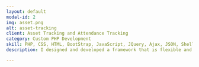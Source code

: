 ```yaml
---
layout: default
modal-id: 2
img: asset.png
alt: asset-tracking
client: Asset Tracking and Attendance Tracking
category: Custom PHP Development
skill: PHP, CSS, HTML, BootStrap, JavaScript, JQuery, Ajax, JSON, Shell Script, Cron Jobs, MySQL, Apache, Photoshop
description: I designed and developed a framework that is flexible and dynamic and can be used in multiple ways.  It is mobile responsive. The interface is dynamically generated based on the setup parameters. Each department that uses this application will have its own unique and customized interface. This website is rich and complex in functionalities. It can be used to track assets assignments to a group or individual people with various photo ID, it can also be used to track attendance for different events. The website has front end interface and administration interface, the users will have access based on their access roles and levels. Through the front end interface, the regular user can use the application to check in and check out attendees if the event is set up to track attendance, if the event is set up to track assets, the regular user can use the application to  assign, collect assets to individual person, or do bulk asset management to groups.  In the administration area, the administrators can  set up events, run reports, load data, and manage users, sessions and locations. This application has been used all year around by several departments for different purposes, such as Human Resource Trainings Attendance Tracking, Wellness Fair Attendance Tracking, and UMass Outing Club Gear Rental Tracking.  <br><br>I have worked through all phases of this project. I built the entire website from ground up. I was nominated for the Think Outside The Box Award in year 2018 for developing this website. <ul><li>Met with stakeholders to define requirements, wrote requirement analysis</li><li>Communicate regularly and fluidly with all stakeholders. Provide accurate and consistent updates on project progress and status</li><li>Designed graphics, contents, application architecture and interface</li><li>Designed and created database tables. Set up index to improve performance</li><li>Developed the full stack application code (front end interface, back up application logic, data operations, cron jobs)</li><li>Developed test cases, worked along with Dev Ops team for unit and function tests</li><li>Wrote user instructions with details and screenshots to help end users. Wrote technical documentation to share knowledge with team members </li><li>Provide continuous user support and take accountability of the entire lifecycle of this website</li></ul><br><i>This website is IP restricted and only accessible from limited IP addresses.</i>

---
```


